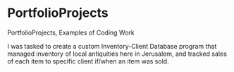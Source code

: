 # PortfolioProjects
PortfolioProjects, Examples of Coding Work

I was tasked to create a custom Inventory-Client Database program that managed inventory of local antiquities here in Jerusalem, and tracked sales of each item to specific client if/when an item was sold.
